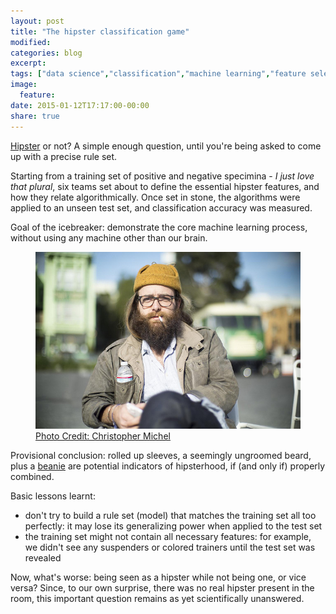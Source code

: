 ```yaml
---
layout: post
title: "The hipster classification game"
modified:
categories: blog
excerpt:
tags: ["data science","classification","machine learning","feature selection","fun"]
image:
  feature:
date: 2015-01-12T17:17:00-00:00
share: true
---
```


[Hipster][hipster] or not? A simple enough question, until you're being asked to come up with a precise rule set.

Starting from a training set of positive and negative specimina - *I just love that plural*, six teams set about
to define the essential hipster features, and how they relate algorithmically. Once set in stone,
the algorithms were applied to an unseen test set, and classification accuracy was measured.

Goal of the icebreaker: demonstrate the core machine learning process, without using any machine other than our brain.

<figure>
	<img src="/images/hipster.jpg" alt="Photo of a San Francisco hipster">
	<figcaption><a href="https://www.flickr.com/photos/cmichel67/11808909353/" title="A San Francisco Hipster">Photo Credit: Christopher Michel</a></figcaption>
</figure>

Provisional conclusion: rolled up sleeves, a seemingly ungroomed beard, plus a [beanie][beanie] are potential
indicators of hipsterhood, if (and only if) properly combined.

Basic lessons learnt:

* don't try to build a rule set (model) that matches the training set all too perfectly: it may lose its generalizing power when applied to the test set
* the training set might not contain all necessary features: for example, we didn't see any suspenders or colored trainers until the test set was revealed

Now, what's worse: being seen as a hipster while not being one, or vice versa?
Since, to our own surprise, there was no real hipster present in the room, this important question remains as yet scientifically unanswered.

[hipster]: http://en.wikipedia.org/wiki/Hipster_(contemporary_subculture)
[beanie]: http://en.wikipedia.org/wiki/Beanie_(seamed_cap)